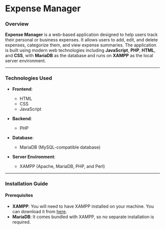 # Expense Manager

### Overview

**Expense Manager** is a web-based application designed to help users track their personal or business expenses. It allows users to add, edit, and delete expenses, categorize them, and view expense summaries. The application is built using modern web technologies including **JavaScript**, **PHP**, **HTML**, and **CSS**, with **MariaDB** as the database and runs on **XAMPP** as the local server environment.

---

### Technologies Used

- **Frontend**: 
  - HTML
  - CSS
  - JavaScript
  
- **Backend**: 
  - PHP
  
- **Database**: 
  - MariaDB (MySQL-compatible database)
  
- **Server Environment**: 
  - XAMPP (Apache, MariaDB, PHP, and Perl)

---

### Installation Guide

#### Prerequisites

- **XAMPP**: You will need to have XAMPP installed on your machine. You can download it from [here](https://www.apachefriends.org/index.html).
- **MariaDB**: It comes bundled with XAMPP, so no separate installation is required.
